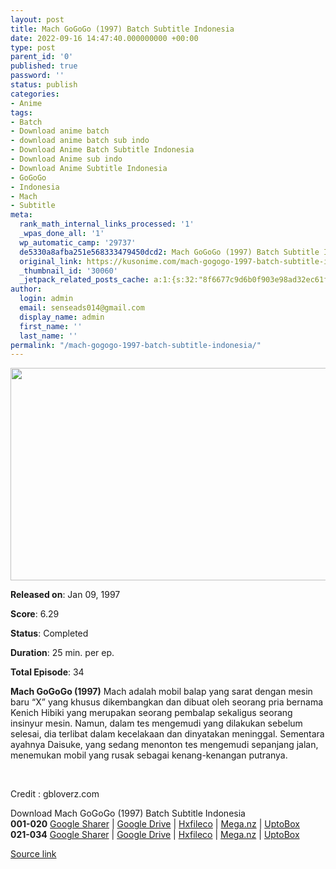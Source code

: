 ```yaml
---
layout: post
title: Mach GoGoGo (1997) Batch Subtitle Indonesia
date: 2022-09-16 14:47:40.000000000 +00:00
type: post
parent_id: '0'
published: true
password: ''
status: publish
categories:
- Anime
tags:
- Batch
- Download anime batch
- download anime batch sub indo
- Download Anime Batch Subtitle Indonesia
- Download Anime sub indo
- Download Anime Subtitle Indonesia
- GoGoGo
- Indonesia
- Mach
- Subtitle
meta:
  rank_math_internal_links_processed: '1'
  _wpas_done_all: '1'
  wp_automatic_camp: '29737'
  de5330a8afba251e568333479450dcd2: Mach GoGoGo (1997) Batch Subtitle Indonesia
  original_link: https://kusonime.com/mach-gogogo-1997-batch-subtitle-indonesia/
  _thumbnail_id: '30060'
  _jetpack_related_posts_cache: a:1:{s:32:"8f6677c9d6b0f903e98ad32ec61f8deb";a:2:{s:7:"expires";i:1663455596;s:7:"payload";a:3:{i:0;a:1:{s:2:"id";i:30256;}i:1;a:1:{s:2:"id";i:30055;}i:2;a:1:{s:2:"id";i:30079;}}}}
author:
  login: admin
  email: senseads014@gmail.com
  display_name: admin
  first_name: ''
  last_name: ''
permalink: "/mach-gogogo-1997-batch-subtitle-indonesia/"
---
```

<p><img width="609" height="340" src="{{ site.baseurl }}/assets/2022/09/Mach-GoGoGo-1997-609x340.jpg" class="attachment-thumb-large size-thumb-large wp-post-image" alt="" loading="lazy" title="Mach GoGoGo (1997) Batch Subtitle Indonesia" srcset="https://kusonime.com/wp-content/uploads/2021/08/Mach-GoGoGo-1997-609x340.jpg 609w, https://kusonime.com/wp-content/uploads/2021/08/Mach-GoGoGo-1997-300x167.jpg 300w, https://kusonime.com/wp-content/uploads/2021/08/Mach-GoGoGo-1997-768x429.jpg 768w, https://kusonime.com/wp-content/uploads/2021/08/Mach-GoGoGo-1997-520x290.jpg 520w, https://kusonime.com/wp-content/uploads/2021/08/Mach-GoGoGo-1997.jpg 1000w" sizes="(max-width: 609px) 100vw, 609px" />
<p><b>Released on</b>: Jan 09, 1997</p>
<p>
<p><b>Score</b>: 6.29</p>
<p>
<p><b>Status</b>: Completed</p>
<p>
<p><b>Duration</b>: 25 min. per ep.</p>
<p>
<p><b>Total Episode</b>: 34</p>
<p>
<p><strong>Mach GoGoGo (1997)</strong> Mach adalah mobil balap yang sarat dengan mesin baru “X” yang khusus dikembangkan dan dibuat oleh seorang pria bernama Kenich Hibiki yang merupakan seorang pembalap sekaligus seorang insinyur mesin. Namun, dalam tes mengemudi yang dilakukan sebelum selesai, dia terlibat dalam kecelakaan dan dinyatakan meninggal. Sementara ayahnya Daisuke, yang sedang menonton tes mengemudi sepanjang jalan, menemukan mobil yang rusak sebagai kenang-kenangan putranya.</p>
<p>
<p> </p>
<p>
<p>Credit : gbloverz.com</p>
<p>
<div class="smokeddl">
<div class="smokettl">Download Mach GoGoGo (1997) Batch Subtitle Indonesia</div>
<div class="smokeurl"><strong>001-020</strong> <a href="https://acefile.co/f/52737483/kusonime-mach-gogogo-1997-01-20-rar" target="_blank" rel="noopener noreferrer">Google Sharer</a> | <a href="https://drive.google.com/uc?export=download&amp;id=1lDJFWfFD56jb1iFk1gcOKbu8_dUAN9-5" target="_blank" rel="noopener">Google Drive</a> | <a href="https://hxfile.co/nzg6wov87zw1" target="_blank" rel="noopener">Hxfileco</a> | <a href="https://mega.nz/file/HagAhTpY#4nD19LYf5zeqj0i7yCKbMHifD4xPRG4mRquco40tqqw" target="_blank" rel="noopener">Mega.nz</a> | <a href="https://uptobox.com/xb7yn5t34708" target="_blank" rel="noopener">UptoBox</a></div>
<div class="smokeurl"><strong>021-034</strong> <a href="https://acefile.co/f/52737488/kusonime-mach-gogogo-1997-21-34-rar" target="_blank" rel="noopener noreferrer">Google Sharer</a> | <a href="https://drive.google.com/uc?export=download&amp;id=1Srzj4-tVlhde2iMZS164VaL-hikncFHM" target="_blank" rel="noopener">Google Drive</a> | <a href="https://hxfile.co/pmxtzep3852b" target="_blank" rel="noopener">Hxfileco</a> | <a href="https://mega.nz/file/fT5CAbRL#-kjM98FLkqSmgQhYglEtlO5UDeRfXkmW7s8BnAbyNeU" target="_blank" rel="noopener">Mega.nz</a> | <a href="https://uptobox.com/zwh01xzpn2df" target="_blank" rel="noopener">UptoBox</a></div>
</div>
<p><a href="https://kusonime.com/mach-gogogo-1997-batch-subtitle-indonesia/">Source link </a></p>
